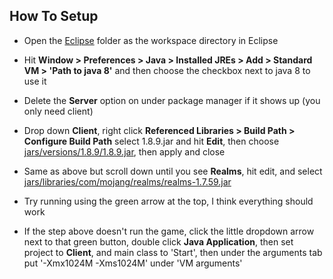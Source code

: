
## How To Setup 

- Open the [Eclipse](./eclipse) folder as the workspace directory in Eclipse

- Hit **Window > Preferences > Java > Installed JREs > Add > Standard VM > 'Path to java 8'** and then choose the checkbox next to java 8 to use it

- Delete the **Server** option on under package manager if it shows up (you only need client)

- Drop down **Client**, right click **Referenced Libraries > Build Path > Configure Build Path** select 1.8.9.jar and hit **Edit**, then choose [jars/versions/1.8.9/1.8.9.jar](./jars/versions/1.8.9/1.8.9.jar), then apply and close

- Same as above but scroll down until you see **Realms**, hit edit, and select [jars/libraries/com/mojang/realms/realms-1.7.59.jar](./jars/libraries/com/mojang/realms/realms-1.7.59.jar)

- Try running using the green arrow at the top, I think everything should work

- If the step above doesn't run the game, click the little dropdown arrow next to that green button, double click **Java Application**, then set project to **Client**, and main class to 'Start', then under the arguments tab put '-Xmx1024M -Xms1024M' under 'VM arguments' 
